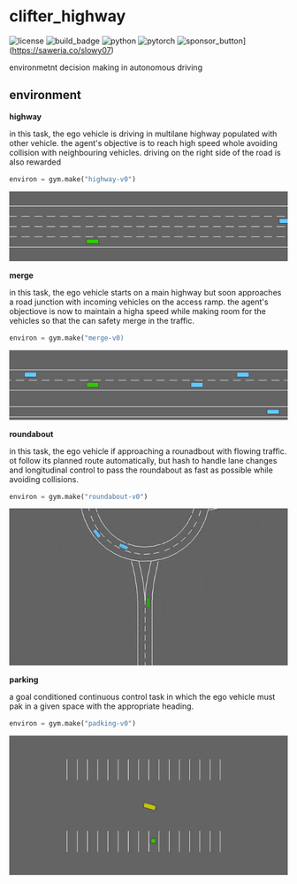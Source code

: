 # clifter_highway
![license](https://img.shields.io/github/license/slowy07/clifter_highway?logo=github&style=for-the-badge)
![build_badge](https://img.shields.io/github/workflow/status/slowy07/clifter_highway/build?logo=github&style=for-the-badge)
![python](https://img.shields.io/badge/Python-3776AB?style=for-the-badge&logo=python&logoColor=white)
![pytorch](https://img.shields.io/badge/PyTorch-EE4C2C?style=for-the-badge&logo=PyTorch&logoColor=white)
![sponsor_button](https://img.shields.io/badge/sponsor-30363D?style=for-the-badge&logo=GitHub-Sponsors&logoColor=#white)](https://saweria.co/slowy07)


environmetnt decision making in autonomous driving


## environment

**highway**


in this task, the ego vehicle is driving in multilane highway populated with other vehicle. the agent's objective is to reach high speed whole avoiding collision with neighbouring vehicles. driving on the right side of the road is also rewarded
```python
environ = gym.make("highway-v0")
```

![ebv1](output/highway.gif)


**merge**


in this task, the ego vehicle starts on a main highway but soon approaches a road junction with incoming vehicles on the access ramp. the agent's objectiove is now to maintain a higha speed while making room for the vehicles so that the can safety merge in the traffic.

```python
environ = gym.make("merge-v0)
```

![mergeenv1](output/merge-env.gif)

**roundabout**


in this task, the ego vehicle if approaching a rounadbout with flowing traffic. ot follow its planned route automatically, but hash to handle lane changes and longitudinal control to pass the roundabout as fast as possible while avoiding collisions.


```python
environ = gym.make("roundabout-v0")
```
![roundaboutenv1](output/roundabout-env.gif)


**parking**

a goal conditioned continuous control task in which the ego vehicle must pak in a given space with the appropriate heading.

```python
environ = gym.make("padking-v0")
```

![parkingenv1](output/parking-env.gif)


